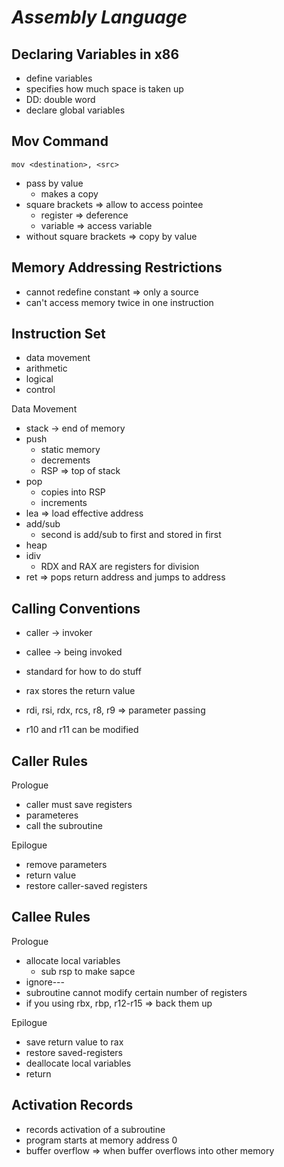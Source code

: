 # ***Assembly Language***

## **Declaring Variables in x86**
- define variables
- specifies how much space is taken up
- DD: double word
- declare global variables

## **Mov Command**
```assembly
mov <destination>, <src>
```
- pass by value
  - makes a copy
- square brackets => allow to access pointee
  - register => deference
  - variable => access variable
- without square brackets => copy by value

## **Memory Addressing Restrictions**

- cannot redefine constant => only a source
- can't access memory twice in one instruction

## **Instruction Set**
- data movement
- arithmetic
- logical
- control

Data Movement
- stack -> end of memory
- push 
  - static memory
  - decrements
  - RSP => top of stack
- pop
  - copies into RSP
  - increments
- lea => load effective address
- add/sub
  - second is add/sub to first and stored in first 
- heap 
- idiv
  - RDX and RAX are registers for division
- ret => pops return address and jumps to address

## **Calling Conventions**
- caller -> invoker
- callee -> being invoked

- standard for how to do stuff
- rax stores the return value
- rdi, rsi, rdx, rcs, r8, r9 => parameter passing
- r10 and r11 can be modified

## **Caller Rules**
Prologue
- caller must save registers
- parameteres
- call the subroutine

Epilogue
- remove parameters
- return value
- restore caller-saved registers

## **Callee Rules**
Prologue
- allocate local variables
  - sub rsp to make sapce
- ignore---
- subroutine cannot modify certain number of registers
- if you using rbx, rbp, r12-r15 => back them up
  
Epilogue
- save return value to rax
- restore saved-registers
- deallocate local variables
- return

## **Activation Records**

- records activation of a subroutine
- program starts at memory address 0
- buffer overflow => when buffer overflows into other memory


